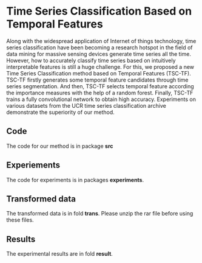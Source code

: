 # Time Series Classification Based on Temporal Features


Along with the widespread application of Internet of things technology, time series classification have been becoming a research hotspot in the field of data mining for massive sensing devices generate time series all the time. However, how to accurately classify time series based on intuitively interpretable features is still a huge challenge. For this, we proposed a new Time Series Classification method based on Temporal Features (TSC-TF). TSC-TF firstly generates some temporal feature candidates through time series segmentation. And then,  TSC-TF selects temporal feature according the importance measures with the help of a random forest.  Finally, TSC-TF trains a fully convolutional network to obtain high accuracy. Experiments on various datasets from the  UCR time series classification archive demonstrate the  superiority of our method.

## Code
The code for our method is in package **src**
## Experiements
The code for experiments is in packages **experiments**.
## Transformed data
The transformed data is in fold **trans**. Please unzip the rar file before using these files.
## Results
The experimental results are in fold **result**.

